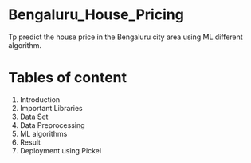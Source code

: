 # Bengaluru_House_Pricing
Tp predict the house price in the Bengaluru city area using ML different algorithm.

# Tables of content
1. Introduction
2. Important Libraries
3. Data Set
4. Data Preprocessing
5. ML algorithms
6. Result
7. Deployment using Pickel


